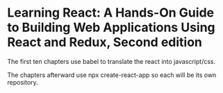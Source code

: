 <h1>Learning React: A Hands-On Guide to Building Web Applications Using React and Redux, Second edition</h1>

<p>The first ten chapters use babel to translate the react into javascript/css.</p>
<p>The chapters afterward use npx create-react-app so each will be its own repository.</p>

